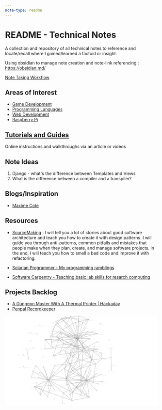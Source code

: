 ```yaml
---
note-type: readme
---
```


# README - Technical Notes

A collection and repository of all technical notes to reference and locate/recall where I gained/learned a factoid or insight.

Using obsidian to manage note creation and note-link referencing : <https://obsidian.md/>

[Note Taking Workflow](_inbox/Note%20Taking%20Workflow.md)

## Areas of Interest

- [Game Development](Game%20Development.md)
- [Programming Languages](Programming%20Languages.md)
- [Web Development](Web%20Development.md)
- [Raspberry Pi](Raspberry%20Pi.md)

## [Tutorials and Guides](tutorials-and-guides/README.md)

Online instructions and walkthroughs via an article or videos

## Note Ideas

1. Django - what's the difference between Templates and Views
2. What is the difference between a compiler and a transpiler?

## Blogs/Inspiration

- [Maxime Cote](https://www.maximecote.me/)

## Resources

- [SourceMaking](https://sourcemaking.com/) : I will tell you a lot of stories about good software architecture and teach you how to create it with design patterns. I will guide you through anti-patterns, common pitfalls and mistakes that people make when they plan, create, and manage software projects. In the end, I will teach you
  how to smell a bad code and improve it with refactoring.

- [Solarian Programmer - My programming ramblings](https://solarianprogrammer.com/)
- [Software Carpentry - Teaching basic lab skills for resarch computing](https://software-carpentry.org/)

## Projects Backlog

- [A Dungeon Master With A Thermal Printer | Hackaday](https://hackaday.com/2022/12/24/a-dungeon-master-with-a-thermal-printer/)
- [Penpal Recordkeeper](project-ideas/Penpal%20Recordkeeper.md)


![October 20th, 2023 Obsidian note graph](readme-attachments/20231020000540-note-graph-view.png)
